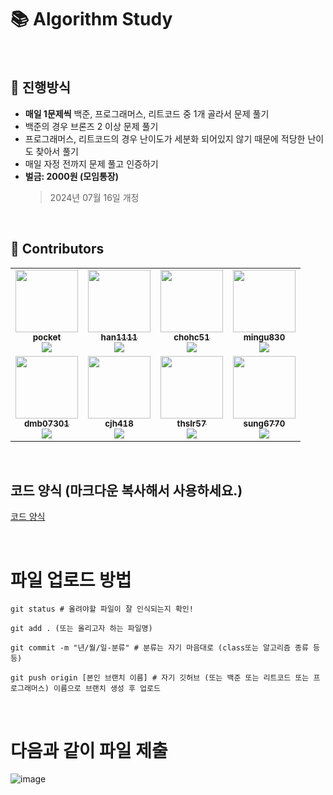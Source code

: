 # 📚 Algorithm Study
<br>

## 📄 진행방식
- **매일 1문제씩** 백준, 프로그래머스, 리트코드 중 1개 골라서 문제 풀기
- 백준의 경우 브론즈 2 이상 문제 풀기
- 프로그래머스, 리트코드의 경우 난이도가 세분화 되어있지 않기 때문에 적당한 난이도 찾아서 풀기
- 매일 자정 전까지 문제 풀고 인증하기
- **벌금: 2000원 (모임통장)**
  > 2024년 07월 16일 개정
<br>

## 🙋 Contributors

<table>
  <tr>
    <td align="center"><a href="https://github.com/cux-maks"><img src="https://avatars.githubusercontent.com/u/82014995?v=4" width="100px;" alt=""/><br /><sub><b>pocket</b><br><img src="http://mazassumnida.wtf/api/mini/generate_badge?boj=pocket" /></sub></a><br /></td>
    <td align="center"><a href="https://github.com/kaylahee"><img src="https://avatars.githubusercontent.com/u/92175769?v=4" width="100px;" alt=""/><br /><sub><b>han1111</b><br><img src="http://mazassumnida.wtf/api/mini/generate_badge?boj=han1111" /></sub></a><br /></td>
    <td align="center"><a href="https://github.com/chohc51"><img src="https://avatars.githubusercontent.com/u/123605730?v=4" width="100px;" alt=""/><br /><sub><b>chohc51</b><br><img src="http://mazassumnida.wtf/api/mini/generate_badge?boj=chohc51" /></sub></a><br /></td>
    <td align="center"><a href="https://github.com/MinGu-Jeong"><img src="https://avatars.githubusercontent.com/u/51395707?v=4" width="100px;" alt=""/><br /><sub><b>mingu830</b><br><img src="http://mazassumnida.wtf/api/mini/generate_badge?boj=mingu830" /></sub></a><br /></td>
  </tr>
  <tr>
    <td align="center"><a href="https://github.com/dradnats1012 "><img src="https://avatars.githubusercontent.com/u/112807640?v=4" width="100px;" alt=""/><br /><sub><b>dmb07301</b><br><img src="http://mazassumnida.wtf/api/mini/generate_badge?boj=dmb07301" /></sub></a><br /></td>
      <td align="center"><a href="https://github.com/hoooooony"><img src="https://avatars.githubusercontent.com/u/112807899?v=4" width="100px;" alt=""/><br /><sub><b>cjh418</b><br><img src="http://mazassumnida.wtf/api/mini/generate_badge?boj=cjh418" /></sub></a><br /></td>
    <td align="center"><a href="https://github.com/chaeseungyun"><img src="https://avatars.githubusercontent.com/u/101871802?v=4" width="100px;" alt=""/><br /><sub><b>thslr57</b><br><img src="http://mazassumnida.wtf/api/mini/generate_badge?boj=thslr57" /></sub></a><br /></td>
    <td align="center"><a href="https://github.com/sung6770"><img src="https://avatars.githubusercontent.com/u/114071008?v=4" width="100px;" alt=""/><br /><sub><b>sung6770</b><br><img src="http://mazassumnida.wtf/api/mini/generate_badge?boj=sung6770" /></sub></a><br /></td>
  </tr>
</table>
<br>


## 코드 양식 (마크다운 복사해서 사용하세요.)
[코드 양식](form.md)

<br>

# 파일 업로드 방법
```
git status # 올려야할 파일이 잘 인식되는지 확인!

git add . (또는 올리고자 하는 파일명)

git commit -m "년/월/일-분류" # 분류는 자기 마음대로 (class또는 알고리즘 종류 등등)

git push origin [본인 브랜치 이름] # 자기 깃허브 (또는 백준 또는 리트코드 또는 프로그래머스) 이름으로 브랜치 생성 후 업로드
```
<br>


# 다음과 같이 파일 제출
![image](https://github.com/algo-idle/algo-study/assets/82014995/b71d31ce-23b0-4095-9b99-4889f56598ce)
